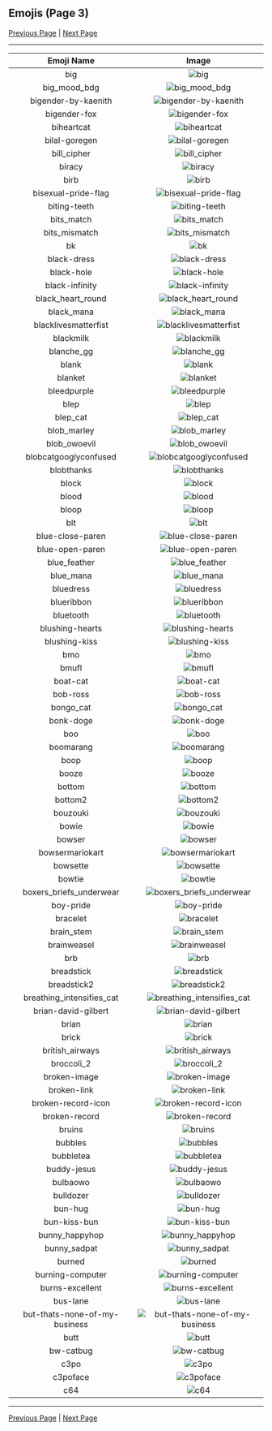 
  ## Emojis (Page 3)

  [Previous Page](/docs/lgbtintech/page-a-0002.md)
   | [Next Page](/docs/lgbtintech/page-c-0004.md)

  <hr />

  |Emoji Name|Image|
  | :-: | :-: |
  |big| ![big](/emojis/lgbtintech/big.png)|
  |big_mood_bdg| ![big_mood_bdg](/emojis/lgbtintech/big_mood_bdg.png)|
  |bigender-by-kaenith| ![bigender-by-kaenith](/emojis/lgbtintech/bigender-by-kaenith.png)|
  |bigender-fox| ![bigender-fox](/emojis/lgbtintech/bigender-fox.png)|
  |biheartcat| ![biheartcat](/emojis/lgbtintech/biheartcat.png)|
  |bilal-goregen| ![bilal-goregen](/emojis/lgbtintech/bilal-goregen.gif)|
  |bill_cipher| ![bill_cipher](/emojis/lgbtintech/bill_cipher.png)|
  |biracy| ![biracy](/emojis/lgbtintech/biracy.png)|
  |birb| ![birb](/emojis/lgbtintech/birb.jpg)|
  |bisexual-pride-flag| ![bisexual-pride-flag](/emojis/lgbtintech/bisexual-pride-flag.png)|
  |biting-teeth| ![biting-teeth](/emojis/lgbtintech/biting-teeth.gif)|
  |bits_match| ![bits_match](/emojis/lgbtintech/bits_match.png)|
  |bits_mismatch| ![bits_mismatch](/emojis/lgbtintech/bits_mismatch.png)|
  |bk| ![bk](/emojis/lgbtintech/bk.png)|
  |black-dress| ![black-dress](/emojis/lgbtintech/black-dress.png)|
  |black-hole| ![black-hole](/emojis/lgbtintech/black-hole.png)|
  |black-infinity| ![black-infinity](/emojis/lgbtintech/black-infinity.png)|
  |black_heart_round| ![black_heart_round](/emojis/lgbtintech/black_heart_round.png)|
  |black_mana| ![black_mana](/emojis/lgbtintech/black_mana.png)|
  |blacklivesmatterfist| ![blacklivesmatterfist](/emojis/lgbtintech/blacklivesmatterfist.png)|
  |blackmilk| ![blackmilk](/emojis/lgbtintech/blackmilk.gif)|
  |blanche_gg| ![blanche_gg](/emojis/lgbtintech/blanche_gg.png)|
  |blank| ![blank](/emojis/lgbtintech/blank.png)|
  |blanket| ![blanket](/emojis/lgbtintech/blanket.jpg)|
  |bleedpurple| ![bleedpurple](/emojis/lgbtintech/bleedpurple.png)|
  |blep| ![blep](/emojis/lgbtintech/blep.jpg)|
  |blep_cat| ![blep_cat](/emojis/lgbtintech/blep_cat.png)|
  |blob_marley| ![blob_marley](/emojis/lgbtintech/blob_marley.png)|
  |blob_owoevil| ![blob_owoevil](/emojis/lgbtintech/blob_owoevil.png)|
  |blobcatgooglyconfused| ![blobcatgooglyconfused](/emojis/lgbtintech/blobcatgooglyconfused.png)|
  |blobthanks| ![blobthanks](/emojis/lgbtintech/blobthanks.png)|
  |block| ![block](/emojis/lgbtintech/block.png)|
  |blood| ![blood](/emojis/lgbtintech/blood.png)|
  |bloop| ![bloop](/emojis/lgbtintech/bloop.png)|
  |blt| ![blt](/emojis/lgbtintech/blt.png)|
  |blue-close-paren| ![blue-close-paren](/emojis/lgbtintech/blue-close-paren.png)|
  |blue-open-paren| ![blue-open-paren](/emojis/lgbtintech/blue-open-paren.png)|
  |blue_feather| ![blue_feather](/emojis/lgbtintech/blue_feather.png)|
  |blue_mana| ![blue_mana](/emojis/lgbtintech/blue_mana.png)|
  |bluedress| ![bluedress](/emojis/lgbtintech/bluedress.gif)|
  |blueribbon| ![blueribbon](/emojis/lgbtintech/blueribbon.png)|
  |bluetooth| ![bluetooth](/emojis/lgbtintech/bluetooth.png)|
  |blushing-hearts| ![blushing-hearts](/emojis/lgbtintech/blushing-hearts.png)|
  |blushing-kiss| ![blushing-kiss](/emojis/lgbtintech/blushing-kiss.png)|
  |bmo| ![bmo](/emojis/lgbtintech/bmo.jpg)|
  |bmufl| ![bmufl](/emojis/lgbtintech/bmufl.png)|
  |boat-cat| ![boat-cat](/emojis/lgbtintech/boat-cat.jpg)|
  |bob-ross| ![bob-ross](/emojis/lgbtintech/bob-ross.gif)|
  |bongo_cat| ![bongo_cat](/emojis/lgbtintech/bongo_cat.gif)|
  |bonk-doge| ![bonk-doge](/emojis/lgbtintech/bonk-doge.gif)|
  |boo| ![boo](/emojis/lgbtintech/boo.png)|
  |boomarang| ![boomarang](/emojis/lgbtintech/boomarang.png)|
  |boop| ![boop](/emojis/lgbtintech/boop.png)|
  |booze| ![booze](/emojis/lgbtintech/booze.gif)|
  |bottom| ![bottom](/emojis/lgbtintech/bottom.png)|
  |bottom2| ![bottom2](/emojis/lgbtintech/bottom2.png)|
  |bouzouki| ![bouzouki](/emojis/lgbtintech/bouzouki.png)|
  |bowie| ![bowie](/emojis/lgbtintech/bowie.png)|
  |bowser| ![bowser](/emojis/lgbtintech/bowser.png)|
  |bowsermariokart| ![bowsermariokart](/emojis/lgbtintech/bowsermariokart.gif)|
  |bowsette| ![bowsette](/emojis/lgbtintech/bowsette.jpg)|
  |bowtie| ![bowtie](/emojis/lgbtintech/bowtie.png)|
  |boxers_briefs_underwear| ![boxers_briefs_underwear](/emojis/lgbtintech/boxers_briefs_underwear.jpg)|
  |boy-pride| ![boy-pride](/emojis/lgbtintech/boy-pride.gif)|
  |bracelet| ![bracelet](/emojis/lgbtintech/bracelet.png)|
  |brain_stem| ![brain_stem](/emojis/lgbtintech/brain_stem.png)|
  |brainweasel| ![brainweasel](/emojis/lgbtintech/brainweasel.png)|
  |brb| ![brb](/emojis/lgbtintech/brb.png)|
  |breadstick| ![breadstick](/emojis/lgbtintech/breadstick.jpg)|
  |breadstick2| ![breadstick2](/emojis/lgbtintech/breadstick2.jpg)|
  |breathing_intensifies_cat| ![breathing_intensifies_cat](/emojis/lgbtintech/breathing_intensifies_cat.gif)|
  |brian-david-gilbert| ![brian-david-gilbert](/emojis/lgbtintech/brian-david-gilbert.png)|
  |brian| ![brian](/emojis/lgbtintech/brian.png)|
  |brick| ![brick](/emojis/lgbtintech/brick.png)|
  |british_airways| ![british_airways](/emojis/lgbtintech/british_airways.png)|
  |broccoli_2| ![broccoli_2](/emojis/lgbtintech/broccoli_2.png)|
  |broken-image| ![broken-image](/emojis/lgbtintech/broken-image.gif)|
  |broken-link| ![broken-link](/emojis/lgbtintech/broken-link.jpg)|
  |broken-record-icon| ![broken-record-icon](/emojis/lgbtintech/broken-record-icon.png)|
  |broken-record| ![broken-record](/emojis/lgbtintech/broken-record.png)|
  |bruins| ![bruins](/emojis/lgbtintech/bruins.jpg)|
  |bubbles| ![bubbles](/emojis/lgbtintech/bubbles.png)|
  |bubbletea| ![bubbletea](/emojis/lgbtintech/bubbletea.jpg)|
  |buddy-jesus| ![buddy-jesus](/emojis/lgbtintech/buddy-jesus.gif)|
  |bulbaowo| ![bulbaowo](/emojis/lgbtintech/bulbaowo.png)|
  |bulldozer| ![bulldozer](/emojis/lgbtintech/bulldozer.png)|
  |bun-hug| ![bun-hug](/emojis/lgbtintech/bun-hug.png)|
  |bun-kiss-bun| ![bun-kiss-bun](/emojis/lgbtintech/bun-kiss-bun.png)|
  |bunny_happyhop| ![bunny_happyhop](/emojis/lgbtintech/bunny_happyhop.png)|
  |bunny_sadpat| ![bunny_sadpat](/emojis/lgbtintech/bunny_sadpat.png)|
  |burned| ![burned](/emojis/lgbtintech/burned.png)|
  |burning-computer| ![burning-computer](/emojis/lgbtintech/burning-computer.gif)|
  |burns-excellent| ![burns-excellent](/emojis/lgbtintech/burns-excellent.gif)|
  |bus-lane| ![bus-lane](/emojis/lgbtintech/bus-lane.png)|
  |but-thats-none-of-my-business| ![but-thats-none-of-my-business](/emojis/lgbtintech/but-thats-none-of-my-business.png)|
  |butt| ![butt](/emojis/lgbtintech/butt.jpg)|
  |bw-catbug| ![bw-catbug](/emojis/lgbtintech/bw-catbug.png)|
  |c3po| ![c3po](/emojis/lgbtintech/c3po.png)|
  |c3poface| ![c3poface](/emojis/lgbtintech/c3poface.png)|
  |c64| ![c64](/emojis/lgbtintech/c64.jpg)|

  <hr/>
  
  [Previous Page](/docs/lgbtintech/page-a-0002.md)
   | [Next Page](/docs/lgbtintech/page-c-0004.md)